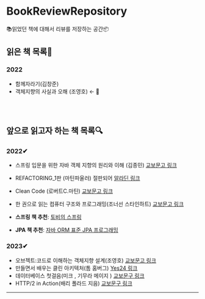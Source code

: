 # BookReviewRepository
📚읽었던 책에 대해서 리뷰를 저장하는 공간📦


## 읽은 책 목록📖
### 2022
 -  함께자라기(김창준) 
 -  객체지향의 사실과 오해 (조영호) ← 👀

<br></br>
## 앞으로 읽고자 하는 책 목록🔍
###  2022✔
 - 스프링 입문을 위한 자바 객체 지향의 원리와 이해 (김종민)  [교보문고 링크](http://www.kyobobook.co.kr/product/detailViewKor.laf?ejkGb=KOR&mallGb=KOR&barcode=9788998139940&orderClick=LAG&Kc=)
 - REFACTORING_1판 (마틴파울러)  절판되어 [알라딘 링크](https://www.aladin.co.kr/shop/wproduct.aspx?ItemId=20793053)

 - Clean Code (로버트C.마틴)
  [교보문고 링크](http://www.kyobobook.co.kr/product/detailViewKor.laf?mallGb=KOR&barcode=9788966260959)     
 - 한 권으로 읽는 컴퓨터 구조와 프로그래밍(조너선 스타인하트)
   [교보문고 링크](http://www.kyobobook.co.kr/product/detailViewKor.laf?mallGb=KOR&barcode=9791189909284) 

 - **스프링 책 추천**: [토비의 스프링](http://www.yes24.com/Product/Goods/7516911)
 - **JPA 책 추천**:  [자바 ORM 표준 JPA 프로그래밍](http://www.yes24.com/Product/Goods/19040233)

### 2023✔
 - 오브젝트:코드로 이해하는 객체지향 설계(조영호)
  [교보문고 링크](http://www.kyobobook.co.kr/product/detailViewKor.laf?ejkGb=KOR&mallGb=KOR&barcode=9791158391409&orderClick=LAG&Kc=)
 - 만들면서 배우는 클린 아키텍처(톰 홈버그)
   [Yes24 링크](http://www.yes24.com/Product/Goods/105138479)
 - 데이터베이스 첫걸음(미크 , 기무라 메이지 )
 [교보문구 링크](http://www.kyobobook.co.kr/product/detailViewKor.laf?ejkGb=KOR&mallGb=KOR&barcode=9788968487316&orderClick=LAG&Kc=)
 - HTTP/2 in Action(배리 폴라드 지음)
  [교보문구 링크](http://www.kyobobook.co.kr/product/detailViewKor.laf?ejkGb=KOR&mallGb=KOR&barcode=9791161754475&orderClick=LIZ&Kc=)

---
